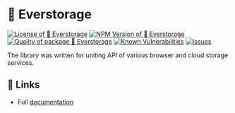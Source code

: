 # 💾 Everstorage

<!--Badges-->

[![License of 💾 Everstorage](https://img.shields.io/github/license/hejny/everstorage.svg?style=flat)](https://github.com/hejny/everstorage/blob/master/LICENSE)
[![NPM Version of 💾 Everstorage](https://badge.fury.io/js/everstorage.svg)](https://www.npmjs.com/package/everstorage)
[![Quality of package 💾 Everstorage](https://packagequality.com/shield/everstorage.svg)](https://packagequality.com/#?package=everstorage)
[![Known Vulnerabilities](https://snyk.io/test/github/hejny/everstorage/badge.svg)](https://snyk.io/test/github/hejny/everstorage)
[![Issues](https://img.shields.io/github/issues/hejny/everstorage.svg?style=flat)](https://github.com/hejny/everstorage/issues)

<!--/Badges-->

The library was written for uniting API of various browser and cloud storage services.

## 🔗 Links

- Full [documentation](https://hejny.github.io/everstorage/)
